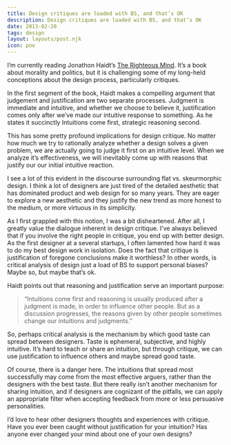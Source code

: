```yaml
---
title: Design critiques are loaded with BS, and that’s OK
description: Design critiques are loaded with BS, and that’s OK
date: 2013-02-20
tags: design
layout: layouts/post.njk
icon: poo
---
```

I’m currently reading Jonathon Haidt’s [The Righteous Mind](https://www.amazon.com/Righteous-Mind-Divided-Politics-Religion-ebook/dp/B0052FF7YM). It’s a book about morality and politics, but it is challenging some of my long-held conceptions about the design process, particularly critiques.

In the first segment of the book, Haidt makes a compelling argument that judgement and justification are two separate processes. Judgment is immediate and intuitive, and whether we choose to believe it, justification comes only after we’ve made our intuitive response to something. As he states it succinctly Intuitions come first, strategic reasoning second.

This has some pretty profound implications for design critique. No matter how much we try to rationally analyze whether a design solves a given problem, we are actually going to judge it first on an intuitive level. When we analyze it’s effectiveness, we will inevitably come up with reasons that justify our our initial intuitive reaction.

I see a lot of this evident in the discourse surrounding flat vs. skeurmorphic design. I think a lot of designers are just tired of the detailed aesthetic that has dominated product and web design for so many years. They are eager to explore a new aesthetic and they justify the new trend as more honest to the medium, or more virtuous in its simplicity.

As I first grappled with this notion, I was a bit disheartened. After all, I greatly value the dialogue inherent in design critique. I’ve always believed that if you involve the right people in critique, you end up with better design. As the first designer at a several startups, I often lamented how hard it was to do my best design work in isolation. Does the fact that critique is justification of foregone conclusions make it worthless? In other words, is critical analysis of design just a load of BS to support personal biases? Maybe so, but maybe that’s ok.

Haidt points out that reasoning and justification serve an important purpose:

>“Intuitions come first and reasoning is usually produced after a judgment is made, in order to influence other people. But as a discussion progresses, the reasons given by other people sometimes change our intuitions and judgments.”

So, perhaps critical analysis is the mechanism by which good taste can spread between designers. Taste is ephemeral, subjective, and highly intuitive. It’s hard to teach or share an intuition, but through critique, we can use justification to influence others and maybe spread good taste.

Of course, there is a danger here. The intuitions that spread most successfully may come from the most effective arguers, rather than the designers with the best taste. But there really isn’t another mechanism for sharing intuition, and if designers are cognizant of the pitfalls, we can apply an appropriate filter when accepting feedback from more or less persuasive personalities.

I’d love to hear other designers thoughts and experiences with critique. Have you ever been caught without justification for your intuition? Has anyone ever changed your mind about one of your own designs?

